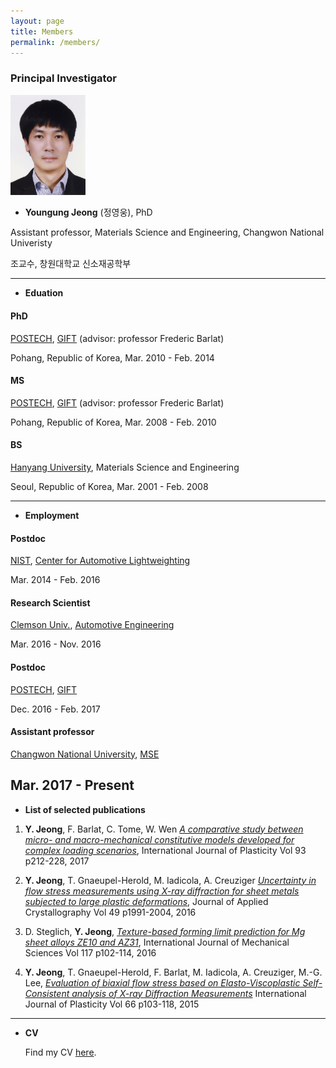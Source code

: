```yaml
---
layout: page
title: Members
permalink: /members/
---
```


### Principal Investigator

<img src="/images/yj_profile.jpg" width="120">

- **Youngung Jeong** (정영웅), PhD

Assistant professor, Materials Science and Engineering, Changwon National Univeristy

조교수, 창원대학교 신소재공학부

<!-- I'm an assistant professor at [Changwon National University](http://changwon.ac.kr) <img src='/images/cwnu.png' width='80' >. -->
<!-- I am interested in studying mechanical behaviors of metals. -->
<!-- I look at crystallographic textures of polycrystalline metals using X-ray diffractometer, which also can be used to measure residual stresses. -->
<!-- [Python](www.python.org) <img src='/images/python-logo@2x.png' width='140'> and [Fortran](https://gcc.gnu.org/fortran/) are my two favorite languages. -->
<!-- Data I handle is usually visualized by [matplotlib](https://matplotlib.org), which is one of many scientific Python packages. -->
<!-- While I was an undergraduate, I learned how to write small computer programs using those languages. -->
<!-- One of such is [texture](https://github.com/youngung/texture), which is a collection of various python modules particuarly useeful for plotting pole figures from discrete set of orientations. -->

<!-- [Emacs](https://www.gnu.org/software/emacs/) <img src='/images/emacs.png' width='30'> is my favorite editor and I write equations using [LaTeX](https://www.latex-project.org). <img src='/images/latex-project-logo.svg' width='120'> -->

-------------
- **Eduation**

#### PhD

[POSTECH](http://www.postech.ac.kr), [GIFT](http://gift.postech.ac.kr) (advisor: professor Frederic Barlat)

Pohang, Republic of Korea, Mar. 2010 - Feb. 2014

#### MS

[POSTECH](http://www.postech.ac.kr), [GIFT](http://gift.postech.ac.kr) (advisor: professor Frederic Barlat)

Pohang, Republic of Korea, Mar. 2008 - Feb. 2010

#### BS

[Hanyang University](http://hanyang.ac.kr), Materials Science and Engineering

Seoul, Republic of Korea, Mar. 2001 - Feb. 2008


-------------

- **Employment**

#### Postdoc

[NIST](http://www.nist.gov), [Center for Automotive Lightweighting](https://www.nist.gov/lightweighting)

Mar. 2014 - Feb. 2016

#### Research Scientist

[Clemson Univ.](http://www.clemson.edu), [Automotive Engineering](http://www.clemson.edu/cecas/departments/automotive-engineering/)

Mar. 2016 - Nov. 2016

#### Postdoc

[POSTECH](http://www.postech.ac.kr), [GIFT](http://gift.postech.ac.kr)

Dec. 2016 - Feb. 2017

#### Assistant professor

[Changwon National University](http://changwon.ac.kr), [MSE](http://portal.changwon.ac.kr/home/mse)

Mar. 2017 - Present
-------------

- **List of selected publications**

1. **Y. Jeong**, F. Barlat, C. Tome, W. Wen [_A comparative study between micro- and macro-mechanical constitutive models developed for complex loading scenarios_](http://dx.doi.org/10.1016/j.ijplas.2016.07.015), International Journal of Plasticity Vol 93 p212-228, 2017

2. **Y. Jeong**, T. Gnaeupel-Herold, M. Iadicola, A. Creuziger [_Uncertainty in flow stress measurements using X-ray diffraction for sheet metals subjected to large plastic deformations_](https://doi.org/10.1107/S1600576716013662), Journal of Applied Crystallography Vol 49 p1991-2004, 2016

3. D. Steglich, **Y. Jeong**, [_Texture-based forming limit prediction for Mg sheet alloys ZE10 and AZ31_](http://dx.doi.org/10.1016/j.ijmecsci.2016.08.013), International Journal of Mechanical Sciences Vol 117 p102-114, 2016

4. **Y. Jeong**, T. Gnaeupel-Herold, F. Barlat, M. Iadicola, A. Creuziger, M.-G. Lee, [_Evaluation of biaxial flow stress based on Elasto-Viscoplastic Self-Consistent analysis of X-ray Diffraction Measurements_](http://dx.doi.org/10.1016/j.ijplas.2014.06.009) International Journal of Plasticity Vol 66 p103-118, 2015


-------------
- **CV**

  Find my CV [here](/images/cv.pdf).

